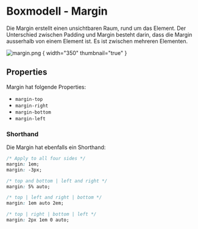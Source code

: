 # Boxmodell - Margin

<show-structure depth="2" />

Die Margin erstellt einen unsichtbaren Raum, rund um das Element. Der Unterschied zwischen Padding und Margin besteht darin, dass die Margin
ausserhalb von einem Element ist. Es ist zwischen mehreren Elementen.

![margin.png](margin.png) { width="350" thumbnail="true" }

## Properties

Margin hat folgende Properties:

- `margin-top`
- `margin-right`
- `margin-bottom`
- `margin-left`

### Shorthand

Die Margin hat ebenfalls ein Shorthand:

```CSS
/* Apply to all four sides */
margin: 1em;
margin: -3px;

/* top and bottom | left and right */
margin: 5% auto;

/* top | left and right | bottom */
margin: 1em auto 2em;

/* top | right | bottom | left */
margin: 2px 1em 0 auto;
```
